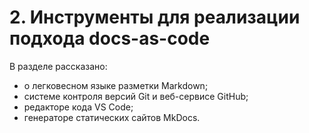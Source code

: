 # 2. Инструменты для реализации подхода docs-as-code

В разделе рассказано:  

- о легковесном языке разметки Markdown;
- системе контроля версий Git и веб-сервисе GitHub;
- редакторе кода VS Code;
- генераторе статических сайтов MkDocs.
